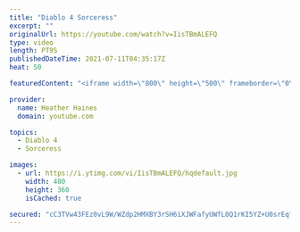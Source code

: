 ```yaml
---
title: "Diablo 4 Sorceress"
excerpt: ""
originalUrl: https://youtube.com/watch?v=IisTBmALEFQ
type: video
length: PT9S
publishedDateTime: 2021-07-11T04:35:17Z
heat: 50

featuredContent: "<iframe width=\"800\" height=\"500\" frameborder=\"0\" src=\"https://www.youtube.com/embed/IisTBmALEFQ\" allow=\"accelerometer; autoplay; encrypted-media; gyroscope; picture-in-picture\" allowfullscreen></iframe>"

provider:
  name: Heather Haines
  domain: youtube.com

topics:
  - Diablo 4
  - Sorceress

images:
  - url: https://i.ytimg.com/vi/IisTBmALEFQ/hqdefault.jpg
    width: 480
    height: 360
    isCached: true

secured: "cC3TVw43FEz0vL9W/WZdp2HMXBY3rSH6iXJWFafyUWfL0Q1rKI5YZ+U0srEqfq56VHcrFI1q4ZbtMZU9p7DbmAidhHCjzEb0KWY8plAJcQwNLBjj3n87+J17Ql9McV4thDeOWdIEAX/bXdQlz4CXbj5VyMVo2xldsNOJlDbzxg/iupv05S1YDx7Z76qM4sJu8GXcpiXYLb+VPb2Ti5rbL7+uaSQuGC2RmYCy7iEG/mK2+En6Ge7rsxWkb39KCBFjShAeu3HZ6HH2S1by+dYQ8/Yh1eJ9aB14AkWnXPucsktEYKO1Y2nw7fchZkNO1em74ATjq6cu60DFeLN8Sg9QW0zr+Cr/Cw6JewPbH7Kmp7YV2g/GksxoxuEsgW57l8M4+q68vBw8Mc3KOa97vBH6f3KNUmMwow90PdPiesgyaR8=;qb/mwWSeT/fa97C+dFa54Q=="
---
```


